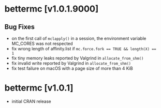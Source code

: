 # bettermc [v1.0.1.9000]

## Bug Fixes
* on the first call of `mclapply()` in a session, the environment variable MC_CORES was not respected
* fix wrong length of affinity.list if `mc.force.fork == TRUE && length(X) == 1`
* fix tiny memory leaks reported by Valgrind in `allocate_from_shm()`
* fix invalid write reported by Valgrind in `allocate_from_shm()`
* fix test failure on macOS with a page size of more than 4 KiB

# bettermc [v1.0.1]
* initial CRAN release
